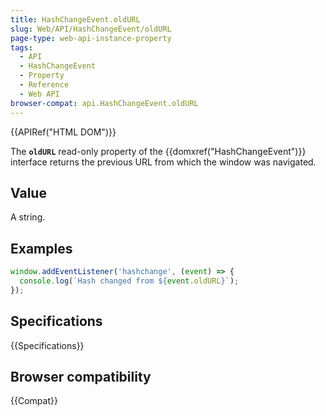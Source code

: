 ```yaml
---
title: HashChangeEvent.oldURL
slug: Web/API/HashChangeEvent/oldURL
page-type: web-api-instance-property
tags:
  - API
  - HashChangeEvent
  - Property
  - Reference
  - Web API
browser-compat: api.HashChangeEvent.oldURL
---
```

{{APIRef("HTML DOM")}}

The **`oldURL`** read-only property of the
{{domxref("HashChangeEvent")}} interface returns the previous URL from which the window
was navigated.

## Value

A string.

## Examples

```js
window.addEventListener('hashchange', (event) => {
  console.log(`Hash changed from ${event.oldURL}`);
});
```

## Specifications

{{Specifications}}

## Browser compatibility

{{Compat}}
